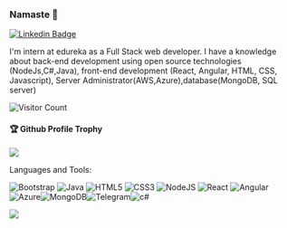 ### Namaste 👋


[![Linkedin Badge](https://img.shields.io/badge/-Anuska-blue?style=flat-square&logo=Linkedin&logoColor=white&link=https://www.linkedin.com/in/anuska-shreesh-ab1082226/)](https://www.linkedin.com/in/anuska-shreesh-ab1082226/)



I'm intern at edureka as a 
Full Stack web developer.  I have a knowledge about back-end development using open source technologies (NodeJs,C#,Java),  front-end development (React, Angular, HTML, CSS, Javascript), Server Administrator(AWS,Azure),database(MongoDB, SQL server)


![Visitor Count](https://profile-counter.glitch.me/Anuskashreesh/count.svg)
<div>
  <h4>🏆 Github Profile Trophy</h4>
  <a href="https://github.com/ryo-ma/github-profile-trophy">
    <img src="https://github-profile-trophy.vercel.app/?username=Anuskashreesh&column=7"/>
  </a>
</div>

Languages and Tools: 

 <img alt="Bootstrap" src="https://img.shields.io/badge/bootstrap-%23563D7C.svg?style=flat-square&logo=bootstrap&logoColor=white"/> <img alt="Java" src="https://img.shields.io/badge/java-%23ED8B00.svg?style=flat-square&logo=java&logoColor=white"/> <img alt="HTML5" src="https://img.shields.io/badge/html5-%23E34F26.svg?style=flat-square&logo=html5&logoColor=white"/> <img alt="CSS3" src="https://img.shields.io/badge/css3-%231572B6.svg?style=flat-square&logo=css3&logoColor=white"/> <img alt="NodeJS" src="https://img.shields.io/badge/node.js-%2343853D.svg?style=flat-square&logo=node-dot-js&logoColor=white"/> <img alt="React" src="https://img.shields.io/badge/react-%2320232a.svg?style=flat-square&logo=react&logoColor=%2361DAFB"/> <img alt="Angular" src="https://img.shields.io/badge/angular-%23DD0031.svg?flat-square&logo=angular&logoColor=white"/> <img alt="Azure" src="https://img.shields.io/badge/azure-%230072C6.svg?style=flat-square&logo=azure-devops&logoColor=white"/><img alt="MongoDB" src ="https://img.shields.io/badge/MongoDB-%234ea94b.svg?style=flat-square&logo=mongodb&logoColor=white"/><img alt="Telegram" src="https://badgen.net/badge/icon/telegram?icon=telegram&label"/><img alt="c#" src="https://badgen.net/badge/icon/c#?icon=c#&label">

![](https://activity-graph.herokuapp.com/graph?username=Anuskashreesh&theme=react-dark&area=true)
<!--
**Anuskashreesh/Anuskashreesh** is a ✨ _special_ ✨ repository because its `README.md` (this file) appears on your GitHub profile.

Here are some ideas to get you started:

- 🔭 I’m currently studying 
- 🌱 I’m currently learning javascript,c#,angular,HTML,CSS
- 👯 I’m looking to collaborate on javascript
- 🤔 I’m looking for help with API
- 💬 Ask me about anything
- 📫 How to reach me: linkedin
- 😄 Pronouns: Anu
- ⚡ Fun fact: bla bla bla

-->
